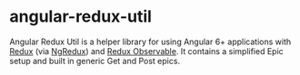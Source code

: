 # angular-redux-util

Angular Redux Util is a helper library for using Angular 6+ applications with [Redux](https://redux.js.org/) (via [NgRedux](https://angular-redux.github.io/store/index.html)) and [Redux Observable](https://redux-observable.js.org/). It contains a simplified Epic setup and built in generic Get and Post epics.
